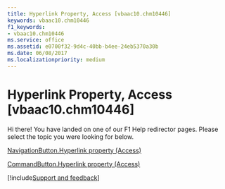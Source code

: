 ```yaml
---
title: Hyperlink Property, Access [vbaac10.chm10446]
keywords: vbaac10.chm10446
f1_keywords:
- vbaac10.chm10446
ms.service: office
ms.assetid: e0700f32-9d4c-40bb-b4ee-24eb5370a30b
ms.date: 06/08/2017
ms.localizationpriority: medium
---
```



# Hyperlink Property, Access [vbaac10.chm10446]

Hi there! You have landed on one of our F1 Help redirector pages. Please select the topic you were looking for below.

[NavigationButton.Hyperlink property (Access)](https://msdn.microsoft.com/library/819c9ce0-7e34-04e3-320f-4eb9e80f0d60%28Office.15%29.aspx)

[CommandButton.Hyperlink property (Access)](https://msdn.microsoft.com/library/2f5ce470-967a-450d-f661-ac1e1f370d56%28Office.15%29.aspx)

[!include[Support and feedback](~/includes/feedback-boilerplate.md)]